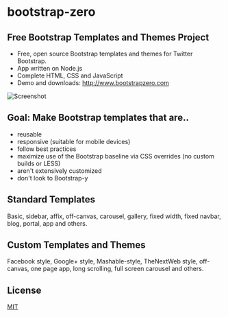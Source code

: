 bootstrap-zero
==============

Free Bootstrap Templates and Themes Project
----

- Free, open source Bootstrap templates and themes for Twitter Bootstrap.
- App written on Node.js
- Complete HTML, CSS and JavaScript
- Demo and downloads: http://www.bootstrapzero.com


![Screenshot](https://pbs.twimg.com/media/Bc6QcqoCcAAPFCQ.png:large)

Goal: Make Bootstrap templates that are..
---

- reusable
- responsive (suitable for mobile devices)
- follow best practices
- maximize use of the Bootstrap baseline via CSS overrides (no custom builds or LESS)
- aren't extensively customized
- don't look to Bootstrap-y

Standard Templates
----
    
Basic, sidebar, affix, off-canvas, carousel, gallery, fixed width, fixed navbar, blog, portal, app and others.


Custom Templates and Themes
----
    
Facebook style, Google+ style, Mashable-style, TheNextWeb style, off-canvas, one page app, long scrolling, full screen carousel and others.

License
---
[MIT](https://github.com/iatek/bootstrap-zero/blob/master/LICENSE)


